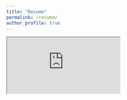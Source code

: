 ```yaml
---
title: "Resume"
permalink: /resume/
author_profile: true
---
```

<iframe src="https://mickeyfeliciano.github.io/FelicianoResume.pdf"></iframe>
